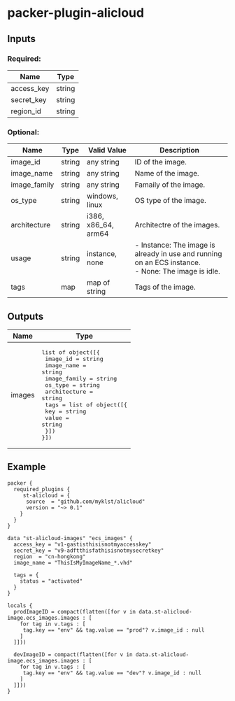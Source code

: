 # packer-plugin-alicloud

## Inputs

### Required:
|    Name   |  Type  |
|-----------|--------|
|access_key | string |
|secret_key | string |
|region_id  | string |

### Optional:

|    Name     | Type   |     Valid Value     | Description                                                                                            |
|-------------|--------|---------------------|--------------------------------------------------------------------------------------------------------|
|image_id     | string | any string          | ID of the image.                                                                                       |
|image_name   | string | any string          | Name of the image.                                                                                     |
|image_family | string | any string          | Famaily of the image.                                                                                  |
|os_type      | string | windows, linux      | OS type of the image.                                                                                  |
|architecture | string | i386, x86_64, arm64 | Architectre of the images.                                                                             |
|usage        | string | instance, none      |- Instance: The image is already in use and running on an ECS instance. <br> - None: The image is idle. |
|tags         | map    | map of string       | Tags of the image.                                                                                     |

## Outputs
|    Name     | Type           |
|-------------|----------------|
|images       | <pre>list of object([{<br>  image_id     = string<br>  image_name   = string<br>  image_family = string<br>  os_type      = string<br>  architecture = string<br>  tags         = list of object([{<br>    key   = string<br>    value = string<br>  }])<br>}])</pre> |


## Example
```
packer {
  required_plugins {
     st-alicloud = {
      source  = "github.com/myklst/alicloud"
      version = "~> 0.1"
    }
  }
}

data "st-alicloud-images" "ecs_images" {
  access_key = "v1-gastisthisisnotmyaccesskey"
  secret_key = "v9-adftthisfathisisnotmysecretkey"
  region  = "cn-hongkong"
  image_name = "ThisIsMyImageName_*.vhd"

  tags = {
    status = "activated"
  }
}

locals {
  prodImageID = compact(flatten([for v in data.st-alicloud-image.ecs_images.images : [
    for tag in v.tags : [
     tag.key == "env" && tag.value == "prod"? v.image_id : null
    ]
  ]]))

  devImageID = compact(flatten([for v in data.st-alicloud-image.ecs_images.images : [
    for tag in v.tags : [
     tag.key == "env" && tag.value == "dev"? v.image_id : null
    ]
  ]]))
}
```
